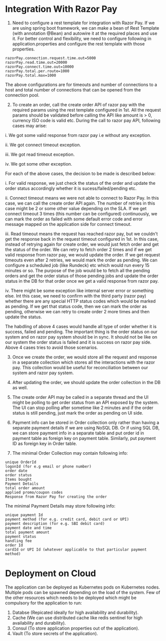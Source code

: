 # Integration With Razor Pay

1. Need to configure a rest template for integration with Razor Pay. If we are using spring boot framework, we can make a bean of Rest Template (with annotation @Bean) and autowire it at the required places and use it. For better control and flexibility, we need to configure following in application.properties and configure the rest template with those properties.

```
razorPay.connection.request.time.out=5000
razorPay.read.time.out=20000
razorPay.connect.time.out=10000
razorPay.total.per.route=1000
razorPay.total.max=1000
```

  The above configurations are for timeouts and number of connections to a host and total number of connections that can be opened from the connection pool.
  
2. To create an order, call the create order API of razor pay with the required params using the rest template configured in 1st. All the request params should be validated before calling the API like amount is > 0, currency ISO code is valid etc. During the call to razor pay API, following cases may arise:

i. We got some valid response from razor pay i.e without any exception.

ii. We got connect timeout exception.

iii. We got read timeout exception.

iv. We got some other exception.

For each of the above cases, the decision to be made is described below:

i. For valid response, we just check the status of the order and update the order status accordingly whether it is sucess/failed/pending etc.

ii.  Connect timeout means we were not able to connect to Razor Pay. In this case, we can call the create order API again. The number of retries in this case might be 2 or some other value depending on the SLA. If we get connect timeout 3 times (this number can be configured) continuously, we can mark the order as failed with some default error code and error message mapped on the application side for connect timeout.

iii. Read timeout means the request has reached razor pay, but we couldn't get the response back in the request timeout configured in 1st. In this case, instead of retrying again for create order, we would just fetch order and get the status of the order. We can retry to fetch order 2 times and if we get valid response from razor pay, we would update the order. If we get request timeouts even after 2 retries, we would mark the order as pending. We can configure a scheduled job (like Rundeck) etc which would run every 15 minutes or so. The purpose of the job would be to fetch all the pending orders and get the order status of those pending jobs and update the order status in the DB for that order once we get a valid response from razor pay.

iv. There might be some exception like internal server error or something else. Int this case, we need to confirm with the third party (razor pay) whether there are any special HTTP status codes which would be marked as pending. If we get that status code, then we can mark the order as pending, otherwise we can retry to create order 2 more times and then update the status.

The habdling of above 4 cases would handle all type of order whether it is success, failed and pending. The important thing is the order status on our system and on razor pay system should be in sync. It should not be like on our system the order status is failed and it is success on razor pay side. Above 4 cases tries to avoid those scenarios.

3. Once we create the order, we would store all the request and response in a separate collection which stores all the interactions with the razor pay. This collection would be useful for reconciliation between our system and razor pay system.

4. After updating the order, we should update the order collection in the DB as well.

5. The create order API may be called in a separate thread and the UI might be polling to get order status from an API exposed by the system. The UI can stop polling after sometime like 2 minutes and if the order status is still pending, just mark the order as pending on UI side.

6. Payment info can be stored in Order collection only rather than having a separate payment details if we are using NoSQL DB. Or if using SQL DB, we can store payment info in a separate table and put order id in payment table as foreign key on payment table. Similarly, put payment ID as foreign key in Order table.

7. The minimal Order Collection may contain following info:

```
unique OrderId
logonId (for e.g email or phone number)
order date 
order status
Items bought
Payment Details
total order amount
applied promo/coupon codes
Response from Razor Pay for creating the order
```

The minimal Payment Details may store following info:

```
unique payment Id
payment method (for e.g. credit card, debit card or UPI)
payment description (for e.g. SBI debit card)
payment date and time
total payment amount
payment status
handling fee
order Id 
cardId or UPI Id (whatever applicable to that particular payment method)
```

# Deployment on Cloud
The application can be deployed as Kubernetes pods on Kubernetes nodes. Multiple pods can be spawned depending on the load of the system. Few of the other resources which needs to be deployed which might be compulsory for the application to run:

1. Databse (Repicated ideally for high availability and durability).
2. Cache (We can use distributed cache like redis sentinel for high availability and durability).
3. Consul (To store application properties out of the application).
4. Vault (To store secrets of the application).


